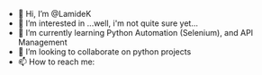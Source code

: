 - 👋 Hi, I’m @LamideK
- 👀 I’m interested in ...well, i'm not quite sure yet...
- 🌱 I’m currently learning Python Automation (Selenium), and API Management
- 💞️ I’m looking to collaborate on python projects
- 📫 How to reach me: 

<!---
LamideK/LamideK is a ✨ special ✨ repository because its `README.md` (this file) appears on your GitHub profile.
You can click the Preview link to take a look at your changes.
--->
